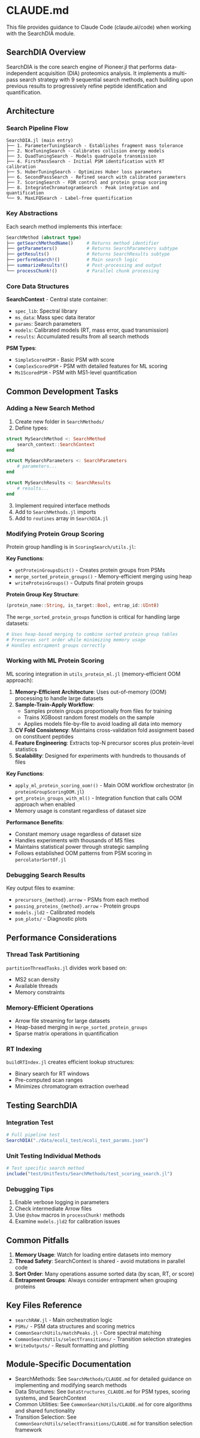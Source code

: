 # CLAUDE.md

This file provides guidance to Claude Code (claude.ai/code) when working with the SearchDIA module.

## SearchDIA Overview

SearchDIA is the core search engine of Pioneer.jl that performs data-independent acquisition (DIA) proteomics analysis. It implements a multi-pass search strategy with 9 sequential search methods, each building upon previous results to progressively refine peptide identification and quantification.

## Architecture

### Search Pipeline Flow

```
SearchDIA.jl (main entry)
├── 1. ParameterTuningSearch - Establishes fragment mass tolerance
├── 2. NceTuningSearch - Calibrates collision energy models
├── 3. QuadTuningSearch - Models quadrupole transmission
├── 4. FirstPassSearch - Initial PSM identification with RT calibration
├── 5. HuberTuningSearch - Optimizes Huber loss parameters
├── 6. SecondPassSearch - Refined search with calibrated parameters
├── 7. ScoringSearch - FDR control and protein group scoring
├── 8. IntegrateChromatogramSearch - Peak integration and quantification
└── 9. MaxLFQSearch - Label-free quantification
```

### Key Abstractions

Each search method implements this interface:
```julia
SearchMethod (abstract type)
├── getSearchMethodName()     # Returns method identifier
├── getParameters()           # Returns SearchParameters subtype
├── getResults()              # Returns SearchResults subtype
├── performSearch!()          # Main search logic
├── summarizeResults!()       # Post-processing and output
└── processChunk!()           # Parallel chunk processing
```

### Core Data Structures

**SearchContext** - Central state container:
- `spec_lib`: Spectral library
- `ms_data`: Mass spec data iterator
- `params`: Search parameters
- `models`: Calibrated models (RT, mass error, quad transmission)
- `results`: Accumulated results from all search methods

**PSM Types**:
- `SimpleScoredPSM` - Basic PSM with score
- `ComplexScoredPSM` - PSM with detailed features for ML scoring
- `Ms1ScoredPSM` - PSM with MS1-level quantification

## Common Development Tasks

### Adding a New Search Method

1. Create new folder in `SearchMethods/`
2. Define types:
```julia
struct MySearchMethod <: SearchMethod
    search_context::SearchContext
end

struct MySearchParameters <: SearchParameters
    # parameters...
end

struct MySearchResults <: SearchResults
    # results...
end
```

3. Implement required interface methods
4. Add to `SearchMethods.jl` imports
5. Add to `routines` array in `SearchDIA.jl`

### Modifying Protein Group Scoring

Protein group handling is in `ScoringSearch/utils.jl`:

**Key Functions**:
- `getProteinGroupsDict()` - Creates protein groups from PSMs
- `merge_sorted_protein_groups()` - Memory-efficient merging using heap
- `writeProteinGroups()` - Outputs final protein groups

**Protein Group Key Structure**:
```julia
(protein_name::String, is_target::Bool, entrap_id::UInt8)
```

The `merge_sorted_protein_groups` function is critical for handling large datasets:
```julia
# Uses heap-based merging to combine sorted protein group tables
# Preserves sort order while minimizing memory usage
# Handles entrapment groups correctly
```

### Working with ML Protein Scoring

ML scoring integration in `utils_protein_ml.jl` (memory-efficient OOM approach):
1. **Memory-Efficient Architecture**: Uses out-of-memory (OOM) processing to handle large datasets
2. **Sample-Train-Apply Workflow**: 
   - Samples protein groups proportionally from files for training
   - Trains XGBoost random forest models on the sample
   - Applies models file-by-file to avoid loading all data into memory
3. **CV Fold Consistency**: Maintains cross-validation fold assignment based on constituent peptides
4. **Feature Engineering**: Extracts top-N precursor scores plus protein-level statistics
5. **Scalability**: Designed for experiments with hundreds to thousands of files

**Key Functions**:
- `apply_ml_protein_scoring_oom!()` - Main OOM workflow orchestrator (in `proteinGroupScoringOOM.jl`)
- `get_protein_groups_with_ml()` - Integration function that calls OOM approach when enabled
- Memory usage is constant regardless of dataset size

**Performance Benefits**:
- Constant memory usage regardless of dataset size
- Handles experiments with thousands of MS files
- Maintains statistical power through strategic sampling
- Follows established OOM patterns from PSM scoring in `percolatorSortOf.jl`

### Debugging Search Results

Key output files to examine:
- `precursors_{method}.arrow` - PSMs from each method
- `passing_proteins_{method}.arrow` - Protein groups
- `models.jld2` - Calibrated models
- `psm_plots/` - Diagnostic plots

## Performance Considerations

### Thread Task Partitioning
`partitionThreadTasks.jl` divides work based on:
- MS2 scan density
- Available threads
- Memory constraints

### Memory-Efficient Operations
- Arrow file streaming for large datasets
- Heap-based merging in `merge_sorted_protein_groups`
- Sparse matrix operations in quantification

### RT Indexing
`buildRTIndex.jl` creates efficient lookup structures:
- Binary search for RT windows
- Pre-computed scan ranges
- Minimizes chromatogram extraction overhead

## Testing SearchDIA

### Integration Test
```julia
# Full pipeline test
SearchDIA("./data/ecoli_test/ecoli_test_params.json")
```

### Unit Testing Individual Methods
```julia
# Test specific search method
include("test/UnitTests/SearchMethods/test_scoring_search.jl")
```

### Debugging Tips
1. Enable verbose logging in parameters
2. Check intermediate Arrow files
3. Use `@show` macros in `processChunk!` methods
4. Examine `models.jld2` for calibration issues

## Common Pitfalls

1. **Memory Usage**: Watch for loading entire datasets into memory
2. **Thread Safety**: SearchContext is shared - avoid mutations in parallel code
3. **Sort Order**: Many operations assume sorted data (by scan, RT, or score)
4. **Entrapment Groups**: Always consider entrapment when grouping proteins

## Key Files Reference

- `searchRAW.jl` - Main orchestration logic
- `PSMs/` - PSM data structures and scoring metrics
- `CommonSearchUtils/matchPeaks.jl` - Core spectral matching
- `CommonSearchUtils/selectTransitions/` - Transition selection strategies
- `WriteOutputs/` - Result formatting and plotting

## Module-Specific Documentation

- SearchMethods: See `SearchMethods/CLAUDE.md` for detailed guidance on implementing and modifying search methods
- Data Structures: See `DataStructures_CLAUDE.md` for PSM types, scoring systems, and SearchContext
- Common Utilities: See `CommonSearchUtils/CLAUDE.md` for core algorithms and shared functionality
- Transition Selection: See `CommonSearchUtils/selectTransitions/CLAUDE.md` for transition selection framework